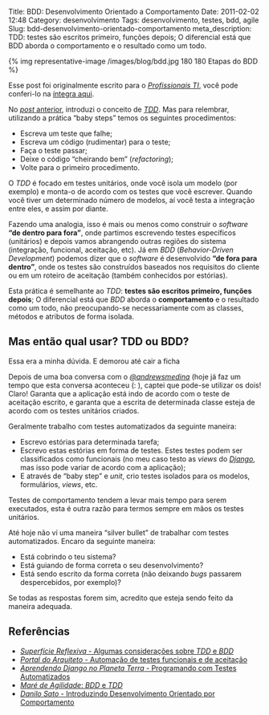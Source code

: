 Title: BDD: Desenvolvimento Orientado a Comportamento
Date: 2011-02-02 12:48
Category: desenvolvimento
Tags: desenvolvimento, testes, bdd, agile
Slug: bdd-desenvolvimento-orientado-comportamento
meta_description: TDD: testes são escritos primeiro, funções depois; O diferencial está que BDD aborda o comportamento e o resultado como um todo.

{% img representative-image /images/blog/bdd.jpg 180 180 Etapas do BDD %}

Esse post foi originalmente escrito para o [*Profissionais TI*][], você
pode conferi-lo na [íntegra aqui][].

<!-- PELICAN_END_SUMMARY -->

No [*post* anterior][], introduzi o conceito de [*TDD*][]. Mas para
relembrar, utilizando a prática “baby steps” temos os seguintes
procedimentos:

- Escreva um teste que falhe;
- Escreva um código (rudimentar) para o teste;
- Faça o teste passar;
- Deixe o código “cheirando bem” (_refactoring_);
- Volte para o primeiro procedimento.

O _TDD_ é focado em testes unitários, onde você isola um modelo (por
exemplo) e monta-o de acordo com os testes que você escrever. Quando
você tiver um determinado número de modelos, aí você testa a integração
entre eles, e assim por diante.

Fazendo uma analogia, isso é mais ou menos como construir o _software_
**“de dentro para fora”**, onde partimos escrevendo testes específicos
(unitários) e depois vamos abrangendo outras regiões do sistema
(integração, funcional, aceitação, etc). Já em _BDD_ (_Behavior-Driven
Development_) podemos dizer que o _software_ é desenvolvido **“de fora
para dentro”**, onde os testes são construídos baseados nos requisitos
do cliente ou em um roteiro de aceitação (também conhecidos por
estórias).

Esta prática é semelhante ao _TDD_: **testes são escritos primeiro,
funções depois**; O diferencial está que _BDD_ aborda o
**comportamento** e o resultado como um todo, não preocupando-se
necessariamente com as classes, métodos e atributos de forma isolada.

## Mas então qual usar? TDD ou BDD?

Essa era a minha dúvida. E demorou até cair a ficha

Depois de uma boa conversa com o [*@andrewsmedina*][] (hoje já faz um
tempo que esta conversa aconteceu (: ), captei que pode-se utilizar os
dois! Claro! Garanta que a aplicação está indo de acordo com o teste de
aceitação escrito, e garanta que a escrita de determinada classe esteja
de acordo com os testes unitários criados.

Geralmente trabalho com testes automatizados da seguinte maneira:

- Escrevo estórias para determinada tarefa;
- Escrevo estas estórias em forma de testes. Estes testes podem ser
  classificados como funcionais (no meu caso testo as _views_ do
  [*Django*][], mas isso pode variar de acordo com a aplicação);
- E através de “baby step” e _unit_, crio testes isolados para os
  modelos, formulários, _views_, etc.

Testes de comportamento tendem a levar mais tempo para serem executados,
esta é outra razão para termos sempre em mãos os testes unitários.

Até hoje não ví uma maneira “silver bullet” de trabalhar com testes
automatizados. Encaro da seguinte maneira:

- Está cobrindo o teu sistema?
- Está guiando de forma correta o seu desenvolvimento?
- Está sendo escrito da forma correta (não deixando _bugs_ passarem
  despercebidos, por exemplo)?

Se todas as respostas forem sim, acredito que esteja sendo feito da
maneira adequada.

## Referências

- [_Superfície Reflexiva_ - Algumas considerações sobre _TDD_ e
  _BDD_][superficie-reflexiva]
- [_Portal do Arquiteto_ - Automação de testes funcionais e de
  aceitação][portal-do-arquiteto]
- [_Aprendendo Django no Planeta Terra_ - Programando com Testes
  Automatizados][aprendendo-django]
- [_Maré de Agilidade_: _BDD_ e _TDD_][mare-de-agilidade]
- [_Danilo Sato_ - Introduzindo Desenvolvimento Orientado por
  Comportamento][danilo-sato]

[*profissionais ti*]: http://www.profissionaisti.com.br/ "Artigos sobre Tecnologia da Informação"
[íntegra aqui]: http://www.profissionaisti.com.br/2010/01/bdd-desenvolvimento-orientado-a-comportamento/ "BDD: Desenvolvimento Orientado a Comportamento"
[*post* anterior]: {filename}tdd-desenvolvimento-orientado-a-testes.md "TDD: Desenvolvimento Orientado a Testes"
[*tdd*]: {tag}tdd
[*@andrewsmedina*]: http://twitter.com/andrewsmedina "Siga o Andrews no Twitter."
[*django*]: {tag}django "Leia mais sobre Django"
[superficie-reflexiva]: http://logbr.reflectivesurface.com/2008/10/27/algumas-consideracoes-sobre-tdd-e-bdd/ "Leia mais no Superfície Reflexiva."
[portal-do-arquiteto]: http://portalarquiteto.blogspot.com/2008/02/automao-de-testes-funcionais-e-de.html "Leia mais no Portal do Arquiteto."
[aprendendo-django]: http://www.aprendendodjango.com/programando-com-testes-automatizados/ "Leia mais no Aprendendo Django."
[mare-de-agilidade]: http://www.slideshare.net/cmilfont/mare-de-agilidade-bdd-e-tdd "Veja a apresentação no Slideshare."
[danilo-sato]: http://www.dtsato.com/blog/work/introduzindo_desenvolvimento_orientado_comportamento_bdd/ "Leia mais no blog do Sato."
